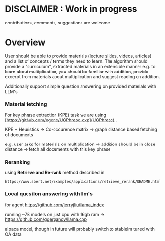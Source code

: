 # DISCLAIMER : Work in progress

contributions, comments, suggestions are welcome

# Overview

User should be able to provide materials (lecture slides, videos, articles) and a list of concepts / terms they need to learn. The algorithm should provide a "curriculum", extracted materials in an extensible manner e.g. to learn about multiplication, you should be familiar with addition, provide excerpt from materials about multiplication and suggest reading on addition.

Additionally support simple question answering on provided materials with LLM's


### Material fetching

For key phrase extraction (KPE) task we are using [https://github.com/xgeric/UCPhrase-exp](UCPhrase) .


KPE + Heuristics -> Co-occurence matrix -> graph distance based fetching of documents 

e.g. user asks for materials on multiplication -> addition should be in close distance -> fetch all documents with this key phrase

### Reranking 

using **Retrieve and Re-rank** method described in

    https://www.sbert.net/examples/applications/retrieve_rerank/README.html

### Local question answering with llm's

for agent https://github.com/jerryjliu/llama_index

running ~7B models on just cpu with 16gb ram -> https://github.com/ggerganov/llama.cpp

alpaca model, though in future will probably switch to stablelm tuned with OA data





